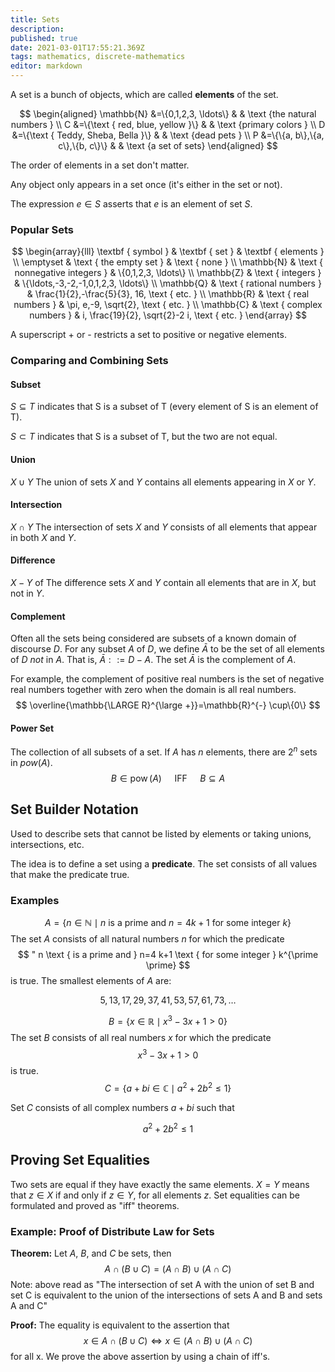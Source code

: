 ```yaml
---
title: Sets
description: 
published: true
date: 2021-03-01T17:55:21.369Z
tags: mathematics, discrete-mathematics
editor: markdown
---
```


A set is a bunch of objects, which are called **elements** of the set. 


$$
\begin{aligned}
\mathbb{N} &=\{0,1,2,3, \ldots\} & & \text {the natural numbers } \\
C &=\{\text { red, blue, yellow }\} & & \text {primary colors } \\
D &=\{\text { Teddy, Sheba, Bella }\} & & \text {dead pets } \\ 
P &=\{\{a, b\},\{a, c\},\{b, c\}\} & & \text {a set of sets}
\end{aligned}
$$

The order of elements in a set don't matter. 

Any object only appears in a set once (it's either in the set or not).

The expression $e \in S$ asserts that $e$ is an element of set $S$.

### Popular Sets

$$
\begin{array}{lll}
\textbf { symbol } & \textbf { set } & \textbf { elements } \\
\emptyset & \text { the empty set } & \text { none } \\
\mathbb{N} & \text { nonnegative integers } & \{0,1,2,3, \ldots\} \\
\mathbb{Z} & \text { integers } & \{\ldots,-3,-2,-1,0,1,2,3, \ldots\} \\
\mathbb{Q} & \text { rational numbers } & \frac{1}{2},-\frac{5}{3}, 16, \text { etc. } \\
\mathbb{R} & \text { real numbers } & \pi, e,-9, \sqrt{2}, \text { etc. } \\
\mathbb{C} & \text { complex numbers } & i, \frac{19}{2}, \sqrt{2}-2 i, \text { etc. }
\end{array}
$$

A superscript + or - restricts a set to positive or negative elements.

### Comparing and Combining Sets

#### Subset 
$S \subseteq T$ indicates that S is a subset of T (every element of S is an element of T).

$S \subset T$ indicates that S is a subset of T, but the two are not equal.

#### Union 
$X \cup Y$ The union of sets $X$ and $Y$ contains all elements appearing in $X$ or $Y$.
#### Intersection
$X \cap Y$ The intersection of sets $X$ and $Y$ consists of all elements that appear in both $X$ and $Y$.
#### Difference
$X-Y$ of The difference sets $X$ and $Y$ contain all elements that are in $X$, but not in $Y$.
#### Complement 
Often all the sets being considered are subsets of a known domain of discourse $D$. For any subset $A$ of $D$, we define $\bar{A}$ to be the set of all elements of $D$ *not* in $A$. That is, $\bar{A}::=D-A$. The set $\bar{A}$ is the complement of $A$.

For example, the complement of positive real numbers is the set of negative real numbers together with zero when the domain is all real numbers.
$$
\overline{\mathbb{\LARGE R}^{\large +}}=\mathbb{R}^{-} \cup\{0\}
$$
#### Power Set
The collection of all subsets of a set. If $A$ has $n$ elements, there are $2^n$ sets in $pow(A)$.
$$
B \in \operatorname{pow}(A) \quad \text { IFF } \quad B \subseteq A
$$

## Set Builder Notation
Used to describe sets that cannot be listed by elements or taking unions, intersections, etc. 

The idea is to define a set using a **predicate**. The set consists of all values that make the predicate true. 

### Examples

$$
A=\{n \in \mathbb{N} \mid n \text { is a prime and } n=4 k+1 \text { for some integer } k\}
$$
The set $A$ consists of all natural numbers $n$ for which the predicate 
$$
" n \text { is a prime and } n=4 k+1 \text { for some integer } k^{\prime \prime}
$$
is true. The smallest elements of $A$ are:

$$
5,13,17,29,37,41,53,57,61,73, \ldots
$$


$$
B=\left\{x \in \mathbb{R} \mid x^{3}-3 x+1>0\right\}
$$
The set $B$ consists of all real numbers $x$ for which the predicate 
$$
x^{3}-3 x+1>0
$$
is true.
$$
C=\left\{a+b i \in \mathbb{C} \mid a^{2}+2 b^{2} \leq 1\right\}
$$

Set $C$ consists of all complex numbers $a+b i$ such that

$$
a^{2}+2 b^{2} \leq 1
$$

## Proving Set Equalities
Two sets are equal if they have exactly the same elements. $X=Y$ means that $z \in X$ if and only if $z \in Y$, for all elements $z$. Set equalities can be formulated and proved as "iff" theorems.

### Example: Proof of Distribute Law for Sets 
**Theorem:** Let $A$, $B$, and $C$ be sets, then 
$$
A \cap(B \cup C)=(A \cap B) \cup(A \cap C)
$$
Note: above read as "The intersection of set A with the union of set B and set C is equivalent to the union of the intersections of sets A and B and sets A and C"

**Proof:** The equality is equivalent to the assertion that 
$$
x \in A \cap(B \cup C) \iff x \in(A \cap B) \cup(A \cap C)
$$
for all x. We prove the above assertion by using a chain of iff's. 